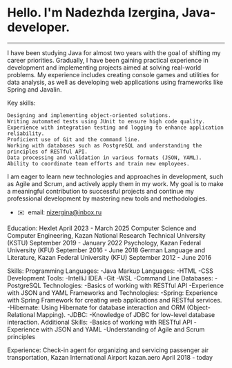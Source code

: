 [](https://user-images.githubusercontent.com/18350557/176309783-0785949b-9127-417c-8b55-ab5a4333674e.gif) Hello. I'm Nadezhda Izergina, Java-developer.
=========================================================================================================================================

--------------
I have been studying Java for almost two years with the goal of shifting my career priorities. Gradually, I have been gaining practical experience in development and implementing projects aimed at solving real-world problems. My experience includes creating console games and utilities for data analysis, as well as developing web applications using frameworks like Spring and Javalin.

Key skills:

    Designing and implementing object-oriented solutions.
    Writing automated tests using JUnit to ensure high code quality.
    Experience with integration testing and logging to enhance application reliability.
    Proficient use of Git and the command line.
    Working with databases such as PostgreSQL and understanding the principles of RESTful API.
    Data processing and validation in various formats (JSON, YAML).
    Ability to coordinate team efforts and train new employees.

I am eager to learn new technologies and approaches in development, such as Agile and Scrum, and actively apply them in my work. My goal is to make a meaningful contribution to successful projects and continue my professional development by mastering new tools and methodologies.


* ✉️  email: [nizergina@inbox.ru](mailto:nizergina@inbox.ru)

Education:
    Hexlet
    April 2023 - March 2025
    Computer Science and Computer Engineering, Kazan National Research Technical University (KSTU)
    September 2019 - January 2022
    Psychology, Kazan Federal University (KFU)
    September 2016 - June 2018
    German Language and Literature, Kazan Federal University (KFU)
    September 2012 - June 2016

Skills:
    Programming Languages:
    -Java
    Markup Languages:
    -HTML
    -CSS
    Development Tools:
    -IntelliJ IDEA
    -Git
    -WSL
    -Command Line
    Databases:
    -PostgreSQL
    Technologies:
    -Basics of working with RESTful API
    -Experience with JSON and YAML
    Frameworks and Technologies:
    -Spring:
    Experience with Spring Framework for creating web applications and RESTful services.
    -Hibernate:
    Using Hibernate for database interaction and ORM (Object-Relational Mapping).
    -JDBC:
    -Knowledge of JDBC for low-level database interaction.
    Additional Skills:
    -Basics of working with RESTful API
    -Experience with JSON and YAML
    -Understanding of Agile and Scrum principles

Experience:
Check-in agent for organizing and servicing passenger air transportation, Kazan International Airport
kazan.aero
April 2018 - today
